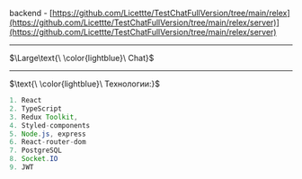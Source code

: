 backend - [https://github.com/Licettte/TestChatFullVersion/tree/main/relex](https://github.com/Licettte/TestChatFullVersion/tree/main/relex/server)](https://github.com/Licettte/TestChatFullVersion/tree/main/relex/server)
____

$\Large\text{\ \color{lightblue}\ Chat}$


____

$\text{\ \color{lightblue}\   Технологии:\}$  

```java
1. React
2. TypeScript
3. Redux Toolkit, 
4. Styled-components
5. Node.js, express
6. React-router-dom
7. PostgreSQL
8. Socket.IO
9. JWT
```
